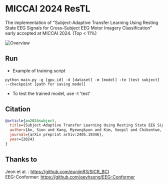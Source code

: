 # MICCAI 2024 ResTL
The implementation of "Subject-Adaptive Transfer Learning Using Resting State EEG Signals for Cross-Subject EEG Motor Imagery Classification" early accepted at MICCAI 2024. (Top < 11%)

![Overview](https://github.com/SionAn/MICCAI2024-ResTL/assets/71419863/0a7fa98c-d056-40d4-bd65-6c352c526779)

## Run
* Example of training script
```
python main.py -g [gpu_id] -d [dataset] -m [model] -te [test subject] --checkpoint [path for saving model]
```
* To test the trained model, use -t 'test'

## Citation
```bibtex
@article{an2024subject,
  title={Subject-Adaptive Transfer Learning Using Resting State EEG Signals for Cross-Subject EEG Motor Imagery Classification},
  author={An, Sion and Kang, Myeongkyun and Kim, Soopil and Chikontwe, Philip and Shen, Li and Park, Sang Hyun},
  journal={arXiv preprint arXiv:2405.19346},
  year={2024}
}
```

## Thanks to
Jeon et al. : https://github.com/eunjin93/SICR_BCI \
EEG-Conformer: https://github.com/eeyhsong/EEG-Conformer